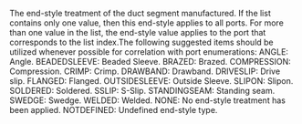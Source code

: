 ﻿The end-style treatment of the duct segment manufactured. If the list contains only one value, then this end-style applies to all ports. For more than one value in the list, the end-style value applies to the port that corresponds to the list index.The following suggested items should be utilized whenever possible for correlation with port enumerations:
ANGLE: Angle. 
BEADEDSLEEVE: Beaded Sleeve. 
BRAZED: Brazed. 
COMPRESSION: Compression. 
CRIMP: Crimp. 
DRAWBAND: Drawband. 
DRIVESLIP: Drive slip. 
FLANGED: Flanged. 
OUTSIDESLEEVE: Outside Sleeve. 
SLIPON: Slipon. 
SOLDERED: Soldered. 
SSLIP: S-Slip. 
STANDINGSEAM: Standing seam. 
SWEDGE: Swedge. 
WELDED: Welded. 
NONE: No end-style treatment has been applied.
NOTDEFINED: Undefined end-style type.
